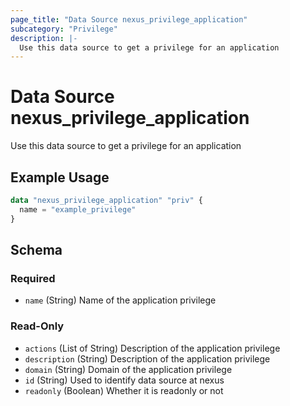 ```yaml
---
page_title: "Data Source nexus_privilege_application"
subcategory: "Privilege"
description: |-
  Use this data source to get a privilege for an application
---
```

# Data Source nexus_privilege_application
Use this data source to get a privilege for an application
## Example Usage
```terraform
data "nexus_privilege_application" "priv" {
  name = "example_privilege"
}
```
<!-- schema generated by tfplugindocs -->
## Schema

### Required

- `name` (String) Name of the application privilege

### Read-Only

- `actions` (List of String) Description of the application privilege
- `description` (String) Description of the application privilege
- `domain` (String) Domain of the application privilege
- `id` (String) Used to identify data source at nexus
- `readonly` (Boolean) Whether it is readonly or not
